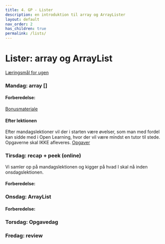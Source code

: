 ```yaml
---
title: 4. GP - Lister
description: en introduktion til array og ArrayLister
layout: default
nav_order: 2
has_children: true
permalink: /lists/
---
```


# Lister: array og ArrayList
[Læringsmål for ugen](./learningobjectives.md)

### Mandag: array []

#### Forberedelse:


[Bonusmateriale](./resources.md)

#### Efter lektionen
Efter mandagslektioner vil der i starten være øvelser, som man med fordel kan sidde med i Open Learning, hvor der vil være mindst en tutor til stede. Opgaverne skal IKKE afleveres.
[Opgaver](https://github.com/Dat1Cphbusiness/Mandagsopgaver/blob/main/4.md)


### Tirsdag: recap + peek (online)
Vi samler op på mandagslektionen og kigger på hvad I skal nå inden onsdagslektionen.


#### Forberedelse:


### Onsdag: ArrayList

#### Forberedelse:


### Torsdag: Opgavedag

### Fredag: review